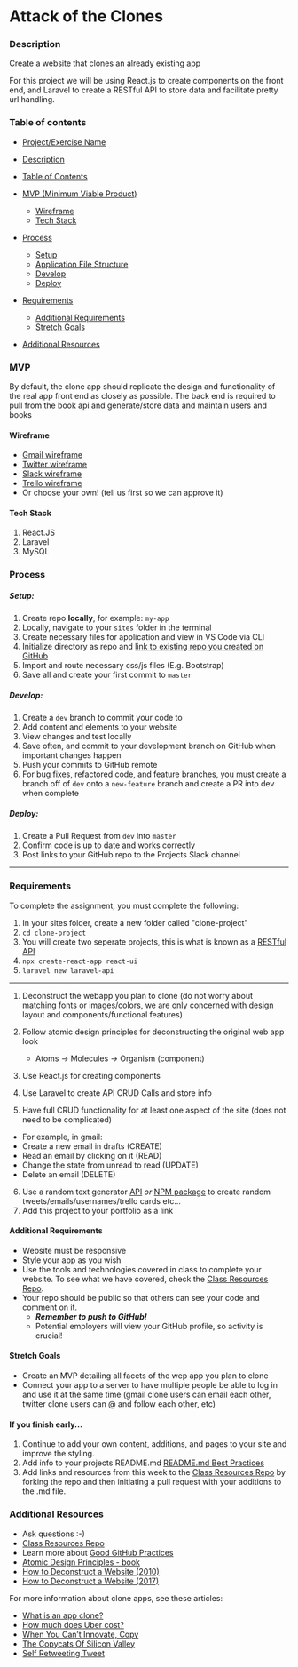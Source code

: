 # Attack of the Clones

### Description

Create a website that clones an already existing app

For this project we will be using React.js to create components on the front end, and Laravel to create a RESTful API to store data and facilitate pretty url handling.

### Table of contents

<!--ts-->

* [Project/Exercise Name](#Attack-of-the-Clones)
* [Description](#Description)
* [Table of Contents](#table-of-contents)
* [MVP (Minimum Viable Product)](#MVP)
  + [Wireframe](#Wireframe)
  + [Tech Stack](#Tech-Stack)
* [Process](#process)
  + [Setup](#Setup)
  + [Application File Structure](#Application-File-Structure)
  + [Develop](#Develop)
  + [Deploy](#Deploy)
* [Requirements](#Requirements)
  + [Additional Requirements](#Additional-Requirements)
  + [Stretch Goals](#Stretch-Goals)
* [Additional Resources](#Additional-Resources)

  <!--te-->

### MVP

By default, the clone app should replicate the design and functionality of the real app front end as closely as possible. The back end is required to pull from the book api and generate/store data and maintain users and books

#### Wireframe

* [Gmail wireframe](https://mail.google.com/mail/u/0/)
* [Twitter wireframe](https://twitter.com/awesome_inc)
* [Slack wireframe](https://app.slack.com/client/TKV4DCHDH/CL8LDQGTY)
* [Trello wireframe](https://trello.com/b/0Bn39pyt/bootcamp-f19)
* Or choose your own! (tell us first so we can approve it)

#### Tech Stack

1. React.JS
2. Laravel
3. MySQL

### Process

##### Setup:

1. Create repo **locally**, for example: `my-app` 
2. Locally, navigate to your `sites` folder in the terminal
3. Create necessary files for application and view in VS Code via CLI
4. Initialize directory as repo and [link to existing repo you created on GitHub](https://help.github.com/en/articles/adding-an-existing-project-to-github-using-the-command-line)
5. Import and route necessary css/js files (E.g. Bootstrap)
6. Save all and create your first commit to `master` 

##### Develop:

1. Create a `dev` branch to commit your code to
2. Add content and elements to your website
3. View changes and test locally
4. Save often, and commit to your development branch on GitHub when important changes happen
5. Push your commits to GitHub remote
6. For bug fixes, refactored code, and feature branches, you must create a branch off of `dev` onto a `new-feature` branch and create a PR into dev when complete

##### Deploy:

1. Create a Pull Request from `dev` into `master` 
2. Confirm code is up to date and works correctly
3. Post links to your GitHub repo to the Projects Slack channel

---

### Requirements

To complete the assignment, you must complete the following:

1. In your sites folder, create a new folder called "clone-project"
2. `cd clone-project` 
3. You will create two seperate projects, this is what is known as a [RESTful API](https://restfulapi.net/)
4. `npx create-react-app react-ui` 
5. `laravel new laravel-api` 

---

1. Deconstruct the webapp you plan to clone (do not worry about matching fonts or images/colors, we are only concerned with design layout and components/functional features)
2. Follow atomic design principles for deconstructing the original web app look

   - Atoms -> Molecules -> Organism (component)

3. Use React.js for creating components 
4. Use Laravel to create API CRUD Calls and store info
5. Have full CRUD functionality for at least one aspect of the site (does not need to be complicated)

* For example, in gmail:
* Create a new email in drafts (CREATE)
* Read an email by clicking on it (READ)
* Change the state from unread to read (UPDATE)
* Delete an email (DELETE)

6. Use a random text generator [API](http://www.randomtext.me/) _or_ [NPM package](https://www.npmjs.com/package/casual) to create random tweets/emails/usernames/trello cards etc...
7. Add this project to your portfolio as a link

#### Additional Requirements

* Website must be responsive
* Style your app as you wish
* Use the tools and technologies covered in class to complete your website. To see what we have covered, check the [Class Resources Repo](https://github.com/bootcamp-students/Resources).
* Your repo should be public so that others can see your code and comment on it.
  + _**Remember to push to GitHub!**_
  + Potential employers will view your GitHub profile, so activity is crucial!

#### Stretch Goals

* Create an MVP detailing all facets of the wep app you plan to clone
* Connect your app to a server to have multiple people be able to log in and use it at the same time (gmail clone users can email each other, twitter clone users can @ and follow each other, etc)

#### If you finish early...

1. Continue to add your own content, additions, and pages to your site and improve the styling.
2. Add info to your projects README.md [README.md Best Practices](https://gist.github.com/PurpleBooth/109311bb0361f32d87a2)
3. Add links and resources from this week to the [Class Resources Repo](https://github.com/bootcamp-students/Resources) by forking the repo and then initiating a pull request with your additions to the .md file.

### Additional Resources

* Ask questions :-)
* [Class Resources Repo](https://github.com/bootcamp-students/Resources)
* Learn more about [Good GitHub Practices](https://guides.github.com)
* [Atomic Design Principles - book](http://atomicdesign.bradfrost.com/)
* [How to Deconstruct a Website (2010)](https://www.smashingmagazine.com/2010/05/case-study-deconstructing-popular-websites-opinion-column/)
* [How to Deconstruct a Website (2017)](https://github.com/dsinecos/notes/wiki/How-to-deconstruct-a-website's-front-end-for-learning%3F)

For more information about clone apps, see these articles:

* [What is an app clone?](https://www.quora.com/What-is-an-app-Clone)
* [How much does Uber cost?](https://thinkmobiles.com/blog/how-much-cost-make-app-like-uber/)
* [When You Can’t Innovate, Copy](https://hbr.org/2012/05/when-you-cant-innovate-copy)
* [The Copycats Of Silicon Valley](https://www.inc.com/yazin-akkawi/why-are-silicon-valley-companies-copying-each-other.html)
* [Self Retweeting Tweet](https://www.youtube.com/watch?v=zv0kZKC6GAM)

